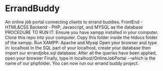 # ErrandBuddy
An online job portal connecting clients to errand buddies.
FrontEnd - HTML&CSS
Backend - PHP, Javascript, and MYSQL as the database
PROCEDURE TO RUN IT:
Ensure you have xampp installed in your computer.
Clone this repo into your computer.
Copy this folder inside the htdocs folder of the xampp.
Run XAMPP: Apache and Mysql
Open your browser and type in: localhost
In the SQL part of your localhost, create your database then import our errandjobs.sql database.
After all the queries have been applied, open your browser
Finally, type in localhost/OnlineJobPortal --which is the name of our phpfolder.
You can now run our errand buddy project.
